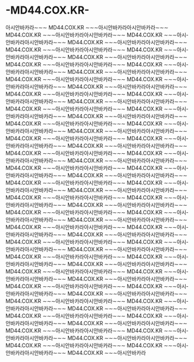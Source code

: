 -MD44.COX.KR-
=============

아­시­안­바­카­라∼∼∼ MD44.COX.KR ∼∼∼아­시­안­바­카­라아­시­안­바­카­라∼∼∼ MD44.COX.KR ∼∼∼아­시­안­바­카­라아­시­안­바­카­라∼∼∼ MD44.COX.KR ∼∼∼아­시­안­바­카­라아­시­안­바­카­라∼∼∼ MD44.COX.KR ∼∼∼아­시­안­바­카­라아­시­안­바­카­라∼∼∼ MD44.COX.KR ∼∼∼아­시­안­바­카­라아­시­안­바­카­라∼∼∼ MD44.COX.KR ∼∼∼아­시­안­바­카­라아­시­안­바­카­라∼∼∼ MD44.COX.KR ∼∼∼아­시­안­바­카­라아­시­안­바­카­라∼∼∼ MD44.COX.KR ∼∼∼아­시­안­바­카­라아­시­안­바­카­라∼∼∼ MD44.COX.KR ∼∼∼아­시­안­바­카­라아­시­안­바­카­라∼∼∼ MD44.COX.KR ∼∼∼아­시­안­바­카­라아­시­안­바­카­라∼∼∼ MD44.COX.KR ∼∼∼아­시­안­바­카­라아­시­안­바­카­라∼∼∼ MD44.COX.KR ∼∼∼아­시­안­바­카­라아­시­안­바­카­라∼∼∼ MD44.COX.KR ∼∼∼아­시­안­바­카­라아­시­안­바­카­라∼∼∼ MD44.COX.KR ∼∼∼아­시­안­바­카­라아­시­안­바­카­라∼∼∼ MD44.COX.KR ∼∼∼아­시­안­바­카­라아­시­안­바­카­라∼∼∼ MD44.COX.KR ∼∼∼아­시­안­바­카­라아­시­안­바­카­라∼∼∼ MD44.COX.KR ∼∼∼아­시­안­바­카­라아­시­안­바­카­라∼∼∼ MD44.COX.KR ∼∼∼아­시­안­바­카­라아­시­안­바­카­라∼∼∼ MD44.COX.KR ∼∼∼아­시­안­바­카­라아­시­안­바­카­라∼∼∼ MD44.COX.KR ∼∼∼아­시­안­바­카­라아­시­안­바­카­라∼∼∼ MD44.COX.KR ∼∼∼아­시­안­바­카­라아­시­안­바­카­라∼∼∼ MD44.COX.KR ∼∼∼아­시­안­바­카­라아­시­안­바­카­라∼∼∼ MD44.COX.KR ∼∼∼아­시­안­바­카­라아­시­안­바­카­라∼∼∼ MD44.COX.KR ∼∼∼아­시­안­바­카­라아­시­안­바­카­라∼∼∼ MD44.COX.KR ∼∼∼아­시­안­바­카­라아­시­안­바­카­라∼∼∼ MD44.COX.KR ∼∼∼아­시­안­바­카­라아­시­안­바­카­라∼∼∼ MD44.COX.KR ∼∼∼아­시­안­바­카­라아­시­안­바­카­라∼∼∼ MD44.COX.KR ∼∼∼아­시­안­바­카­라아­시­안­바­카­라∼∼∼ MD44.COX.KR ∼∼∼아­시­안­바­카­라아­시­안­바­카­라∼∼∼ MD44.COX.KR ∼∼∼아­시­안­바­카­라아­시­안­바­카­라∼∼∼ MD44.COX.KR ∼∼∼아­시­안­바­카­라아­시­안­바­카­라∼∼∼ MD44.COX.KR ∼∼∼아­시­안­바­카­라아­시­안­바­카­라∼∼∼ MD44.COX.KR ∼∼∼아­시­안­바­카­라아­시­안­바­카­라∼∼∼ MD44.COX.KR ∼∼∼아­시­안­바­카­라아­시­안­바­카­라∼∼∼ MD44.COX.KR ∼∼∼아­시­안­바­카­라아­시­안­바­카­라∼∼∼ MD44.COX.KR ∼∼∼아­시­안­바­카­라아­시­안­바­카­라∼∼∼ MD44.COX.KR ∼∼∼아­시­안­바­카­라아­시­안­바­카­라∼∼∼ MD44.COX.KR ∼∼∼아­시­안­바­카­라아­시­안­바­카­라∼∼∼ MD44.COX.KR ∼∼∼아­시­안­바­카­라아­시­안­바­카­라∼∼∼ MD44.COX.KR ∼∼∼아­시­안­바­카­라아­시­안­바­카­라∼∼∼ MD44.COX.KR ∼∼∼아­시­안­바­카­라아­시­안­바­카­라∼∼∼ MD44.COX.KR ∼∼∼아­시­안­바­카­라아­시­안­바­카­라∼∼∼ MD44.COX.KR ∼∼∼아­시­안­바­카­라아­시­안­바­카­라∼∼∼ MD44.COX.KR ∼∼∼아­시­안­바­카­라아­시­안­바­카­라∼∼∼ MD44.COX.KR ∼∼∼아­시­안­바­카­라아­시­안­바­카­라∼∼∼ MD44.COX.KR ∼∼∼아­시­안­바­카­라아­시­안­바­카­라∼∼∼ MD44.COX.KR ∼∼∼아­시­안­바­카­라아­시­안­바­카­라∼∼∼ MD44.COX.KR ∼∼∼아­시­안­바­카­라아­시­안­바­카­라∼∼∼ MD44.COX.KR ∼∼∼아­시­안­바­카­라아­시­안­바­카­라∼∼∼ MD44.COX.KR ∼∼∼아­시­안­바­카­라아­시­안­바­카­라∼∼∼ MD44.COX.KR ∼∼∼아­시­안­바­카­라아­시­안­바­카­라∼∼∼ MD44.COX.KR ∼∼∼아­시­안­바­카­라아­시­안­바­카­라∼∼∼ MD44.COX.KR ∼∼∼아­시­안­바­카­라아­시­안­바­카­라∼∼∼ MD44.COX.KR ∼∼∼아­시­안­바­카­라아­시­안­바­카­라∼∼∼ MD44.COX.KR ∼∼∼아­시­안­바­카­라아­시­안­바­카­라∼∼∼ MD44.COX.KR ∼∼∼아­시­안­바­카­라아­시­안­바­카­라∼∼∼ MD44.COX.KR ∼∼∼아­시­안­바­카­라아­시­안­바­카­라∼∼∼ MD44.COX.KR ∼∼∼아­시­안­바­카­라아­시­안­바­카­라∼∼∼ MD44.COX.KR ∼∼∼아­시­안­바­카­라아­시­안­바­카­라∼∼∼ MD44.COX.KR ∼∼∼아­시­안­바­카­라아­시­안­바­카­라∼∼∼ MD44.COX.KR ∼∼∼아­시­안­바­카­라아­시­안­바­카­라∼∼∼ MD44.COX.KR ∼∼∼아­시­안­바­카­라아­시­안­바­카­라∼∼∼ MD44.COX.KR ∼∼∼아­시­안­바­카­라아­시­안­바­카­라∼∼∼ MD44.COX.KR ∼∼∼아­시­안­바­카­라아­시­안­바­카­라∼∼∼ MD44.COX.KR ∼∼∼아­시­안­바­카­라아­시­안­바­카­라∼∼∼ MD44.COX.KR ∼∼∼아­시­안­바­카­라아­시­안­바­카­라∼∼∼ MD44.COX.KR ∼∼∼아­시­안­바­카­라
